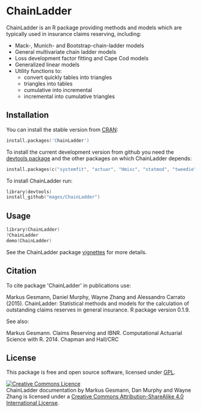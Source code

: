 # ChainLadder 

ChainLadder is an R package providing methods and models which are typically used in insurance claims reserving, including:

- Mack-, Munich- and Bootstrap-chain-ladder models
- General multivariate chain ladder models 
- Loss development factor fitting and Cape Cod models 
- Generalized linear models 
- Utility functions to:
  - convert quickly tables into triangles
  - triangles into tables 
  - cumulative into incremental 
  - incremental into cumulative triangles

## Installation

You can install the stable version from
[CRAN](http://cran.r-project.org/package=ChainLadder):

```s
install.packages('ChainLadder')
```

To install the current development version from github you need the [devtools package](http://cran.r-project.org/web/packages/devtools/index.html) and the other packages on which ChainLadder depends:

```s
install.packages(c("systemfit", "actuar", "Hmisc", "statmod", "tweedie", "cplm"))
```

To install ChainLadder run:
```s
library(devtools)
install_github("mages/ChainLadder")
```

## Usage

```s
library(ChainLadder)
?ChainLadder
demo(ChainLadder)
```

See the ChainLadder package [vignettes](http://cran.r-project.org/web/packages/ChainLadder/) for more details. 

## Citation

To cite package 'ChainLadder' in publications use:

  Markus Gesmann, Daniel Murphy, Wayne Zhang and Alessandro Carrato (2015). 
  ChainLadder: Statistical methods and models for the calculation of 
  outstanding claims reserves in general insurance. R package version 0.1.9.
  
See also:

  Markus Gesmann. Claims Reserving and IBNR. Computational Actuarial Science
  with R. 2014. Chapman and Hall/CRC

## License

This package is free and open source software, licensed under [GPL](https://www.gnu.org/copyleft/gpl.html).

<a rel="license" href="http://creativecommons.org/licenses/by-sa/4.0/deed.en_GB"><img alt="Creative Commons Licence" class="c1" src="http://i.creativecommons.org/l/by-sa/4.0/80x15.png" /></a><br />
<span>ChainLadder documentation</span> by Markus Gesmann, Dan Murphy and Wayne Zhang is licensed under a <a rel="license" href="http://creativecommons.org/licenses/by-sa/4.0/deed.en_GB">Creative Commons Attribution-ShareAlike 4.0 International License</a>. 